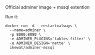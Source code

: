 Official adminer image + mssql extention

Run it:
```
docker run -d --restart=always \
  --name=adminer \
  -p 8080:8080 \
  -e ADMINER_PLUGINS='tables-filter' \
  -e ADMINER_DESIGN='nette' \
  ikewat/adminer-mssql
```
